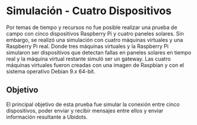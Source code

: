 # Simulación - Cuatro Dispositivos

Por temas de tiempo y recursos no fue posible realizar una prueba de campo con cinco dispositivos Raspberry Pi y cuatro paneles solares. Sin embargo, se realizó una simulación con cuatro máquinas virtuales y una Raspberry Pi real. Donde tres máquinas virtuales y la Raspberry Pi simularon ser dispositivos que detectan fallas en paneles solares en tiempo real y la máquina virtual restante simuló ser un gateway. Las cuatro máquinas virtuales fueron creadas con una imagen de Raspbian y con el sistema operativo Debian 9.x 64-bit.

## Objetivo
El principal objetivo de esta prueba fue simular la conexión entre cinco dispositivos, poder enviar y recibir mensajes entre ellos y enviar información resultante a Ubidots.
